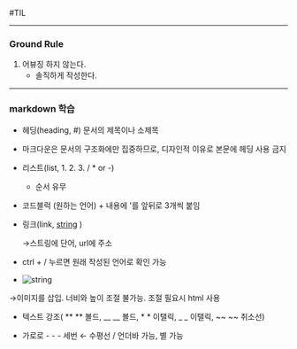 #TIL

---
### Ground Rule

1. 어뷰징 하지 않는다.
   - 솔직하게 작성한다.
---

### markdown 학습
- 헤딩(heading, #) 문서의 제목이나 소제목

- 마크다운은 문서의 구조화에만 집중하므로, 디자인적 이유로 본문에 헤딩 사용 금지

- 리스트(list, 1. 2. 3. / * or -)
    - 순서 유무
    
- 코드블럭 (원하는 언어) + 내용에 '를 앞뒤로 3개씩 붙임

- 링크(link, [string](url) )

  →스트링에 단어, url에 주소

- ctrl + / 누르면 원래 작성된 언어로 확인 가능

- ![string](img_url)

 →이미지를 삽입. 너비와 높이 조절 불가능. 조절 필요시 html 사용

- 텍스트 강조( ** ** 볼드, __ __ 볼드, * * 이탤릭, _ _ 이탤릭, ~~ ~~ 취소선)

- 가로로 - - - 세번 ← 수평선 / 언더바 가능, 별 가능